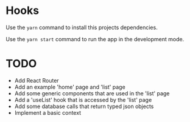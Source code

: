 # Hooks

Use the `yarn` command to install this projects dependencies.

Use the `yarn start` command to run the app in the development mode.

# TODO

- Add React Router
- Add an example 'home' page and 'list' page
- Add some generic components that are used in the 'list' page
- Add a 'useList' hook that is accessed by the 'list' page
- Add some database calls that return typed json objects
- Implement a basic context
